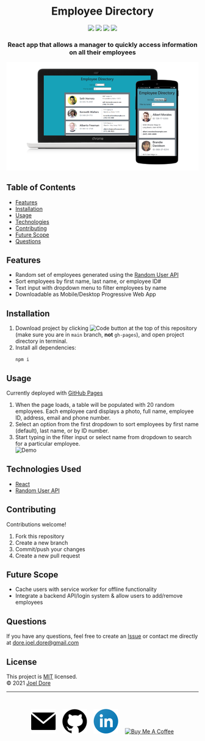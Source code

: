 <div align="center">

# Employee Directory
<div>
<img src='https://img.shields.io/github/license/joeldore/employee-directory'>  
<img src='https://img.shields.io/github/repo-size/joeldore/employee-directory'>  
<img src='https://img.shields.io/github/languages/top/joeldore/employee-directory'>
<img src='https://img.shields.io/github/last-commit/joeldore/employee-directory'>
    
</div>

### React app that allows a manager to quickly access information on all their employees  

![Screenshots](./public/images/screenshots.png "Screenshots")

</div>

## Table of Contents  
* [Features](#Features)  
* [Installation](#Installation)  
* [Usage](#Usage)  
* [Technologies](#Technologies-Used)
* [Contributing](#Contributing)  
* [Future Scope](#Future-Scope)  
* [Questions](#Questions)

## Features
- Random set of employees generated using the [Random User API](https://randomuser.me/)
- Sort employees by first name, last name, or employee ID#
- Text input with dropdown menu to filter employees by name
- Downloadable as Mobile/Desktop Progressive Web App

## Installation
1. Download project by clicking ![Code button][Code] at the top of this repository (make sure you are in `main` branch, **not** `gh-pages`), and open project directory in terminal.
2. Install all dependencies:
    ```
    npm i
    ```

## Usage
Currently deployed with [GitHub Pages](https://joeldore.github.io/employee-directory)

1. When the page loads, a table will be populated with 20 random employees. Each employee card displays a photo, full name, employee ID, address, email and phone number.  
2. Select an option from the first dropdown to sort employees by first name (default), last name, or by ID number.  
3. Start typing in the filter input or select name from dropdown to search for a particular employee.  
![Demo](./public/images/demos.gif "Demo")

## Technologies Used
- [React](https://reactjs.org/)
- [Random User API](https://randomuser.me/)

## Contributing
Contributions welcome!
1. Fork this repository  
2. Create a new branch  
3. Commit/push your changes  
4. Create a new pull request  

## Future Scope
- Cache users with service worker for offline functionality
- Integrate a backend API/login system & allow users to add/remove employees

## Questions  
If you have any questions, feel free to create an [Issue][Issues] or contact me directly at <dore.joel.dore@gmail.com>

## License
This project is [MIT][License] licensed.  
© 2021 [Joel Dore](https://github.com/JoelDore)  

---
<br>

<!-- Contact/Social Links -->
<div align="center">

[![email](public/logos/email.svg)](mailto:dore.joel.dore@gmail.com "dore.joel.dore@gmail.com") 
[![github](public/logos/github.svg)](https://github.com/JoelDore "/joeldore") 
[![linkedin](public/logos/linkedin.svg)](https://www.linkedin.com/in/joeldore "/in/joeldore") 
<a href="https://www.buymeacoffee.com/JoelDore" target="_blank"><img src="https://cdn.buymeacoffee.com/buttons/v2/default-white.png" alt="Buy Me A Coffee" height="32"></a>

</div>

<!-- Links -->
[Code]: https://img.shields.io/badge/-%E2%A4%93%20Code%20%E2%8F%B7-brightgreen
[Deployed]: https://joeldore.github.io/employee-directory/
[Issues]: https://github.com/JoelDore/employee-directory/issues
[License]: https://github.com/JoelDore/employee-directory/blob/main/LICENSE
